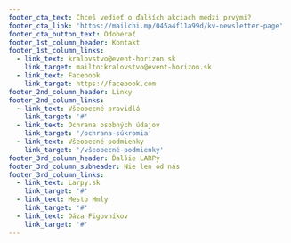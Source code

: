 ```yaml
---
footer_cta_text: Chceš vedieť o ďalších akciach medzi prvými?
footer_cta_link: 'https://mailchi.mp/045a4f11a99d/kv-newsletter-page'
footer_cta_button_text: Odoberať
footer_1st_column_header: Kontakt
footer_1st_column_links:
  - link_text: kralovstvo@event-horizon.sk
    link_target: mailto:kralovstvo@event-horizon.sk
  - link_text: Facebook
    link_target: https://facebook.com
footer_2nd_column_header: Linky
footer_2nd_column_links:
  - link_text: Všeobecné pravidlá
    link_target: '#'
  - link_text: Ochrana osobných údajov
    link_target: '/ochrana-súkromia'
  - link_text: Všeobecné podmienky
    link_target: '/všeobecné-podmienky'
footer_3rd_column_header: Ďalšie LARPy
footer_3rd_column_subheader: Nie len od nás
footer_3rd_column_links:
  - link_text: Larpy.sk
    link_target: '#'
  - link_text: Mesto Hmly
    link_target: '#'
  - link_text: Oáza Figovníkov
    link_target: '#'
---
```


